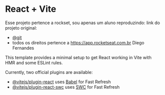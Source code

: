 # React + Vite

Esse projeto pertence a rockset, sou apenas um aluno reproduzindo:
link do projeto original: 
- [@git](github.com/rocketseat-education/ignite-reactjs-01-fundamentos-react)
- todos os direitos pertence a https://app.rocketseat.com.br Diego Fernandes


This template provides a minimal setup to get React working in Vite with HMR and some ESLint rules.

Currently, two official plugins are available:

- [@vitejs/plugin-react](https://github.com/vitejs/vite-plugin-react/blob/main/packages/plugin-react/README.md) uses [Babel](https://babeljs.io/) for Fast Refresh
- [@vitejs/plugin-react-swc](https://github.com/vitejs/vite-plugin-react-swc) uses [SWC](https://swc.rs/) for Fast Refresh
